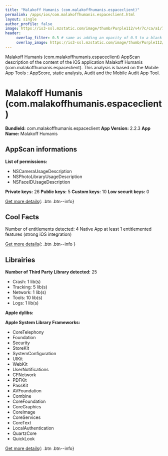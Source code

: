 ```yaml
---
title: "Malakoff Humanis (com.malakoffhumanis.espaceclient)"
permalink: /apps/ios/com.malakoffhumanis.espaceclient.html
layout: single
author_profile: false
image: https://is3-ssl.mzstatic.com/image/thumb/Purple112/v4/7c/ca/a1/7ccaa195-bfb7-077e-b7f0-d28b87a28c9f/AppIcon-1x_U007emarketing-0-6-0-85-220.png/512x512bb.jpg
header: 
     overlay_filter: 0.5 # same as adding an opacity of 0.5 to a black background
     overlay_image: https://is3-ssl.mzstatic.com/image/thumb/Purple112/v4/7c/ca/a1/7ccaa195-bfb7-077e-b7f0-d28b87a28c9f/AppIcon-1x_U007emarketing-0-6-0-85-220.png/512x512bb.jpg
---
```

Malakoff Humanis (com.malakoffhumanis.espaceclient) AppScan description of the content of the iOS application Malakoff Humanis (com.malakoffhumanis.espaceclient). This analysis is based on the Mobile App Tools : AppScore, static analysis, Audit and the Mobile Audit App Tool.

# Malakoff Humanis (com.malakoffhumanis.espaceclient)

**BundleId:** com.malakoffhumanis.espaceclient
**App Version:** 2.2.3
**App Name:** Malakoff Humanis


## AppScan informations 

**List of permissions:** 
- NSCameraUsageDescription
- NSPhotoLibraryUsageDescription
- NSFaceIDUsageDescription
  
  
**Private keys:** 26
**Public keys:** 5
**Custom keys:** 10
**Low securit keys:** 0
  
[Get more details](/pricing.html){: .btn .btn--info}

## Cool Facts

Number of entitlements detected: 4
Native App
at least 1 entitlemented features (strong iOS integration)
  
[Get more details](/pricing.html){: .btn .btn--info }

## Librairies 
**Number of Third Party Library detected:** 25
- Crash: 1 lib(s)
- Tracking: 5 lib(s)
- Network: 1 lib(s)
- Tools: 10 lib(s)
- Logs: 1 lib(s)


**Apple dylibs:**


**Apple System Library Frameworks:**
- CoreTelephony
- Foundation
- Security
- StoreKit
- SystemConfiguration
- UIKit
- WebKit
- UserNotifications
- CFNetwork
- PDFKit
- PassKit
- AVFoundation
- Combine
- CoreFoundation
- CoreGraphics
- CoreImage
- CoreServices
- CoreText
- LocalAuthentication
- QuartzCore
- QuickLook


  
[Get more details](/pricing.html){: .btn .btn--info}

